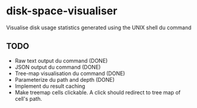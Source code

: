 # disk-space-visualiser
Visualise disk usage statistics generated using the UNIX shell du command

## TODO

* Raw text output du command (DONE)
* JSON output du command (DONE)
* Tree-map visualisation du command (DONE)
* Parameterize du path and depth (DONE) 
* Implement du result caching 
* Make treemap cells clickable. A click should redirect to tree map of cell's path.